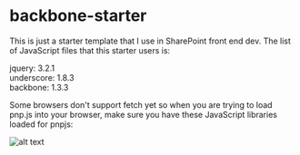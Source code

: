 # backbone-starter

This is just a starter template that I use in SharePoint front end dev. The list of JavaScript files that this starter users is:

jquery: 3.2.1  
underscore: 1.8.3  
backbone: 1.3.3  

Some browsers don't support fetch yet so when you are trying to load pnp.js into your browser, make sure you have these JavaScript libraries loaded for pnpjs:

![alt text](backbone-starter/reference/pnpjs.png "Loading sequence of pnp.js")